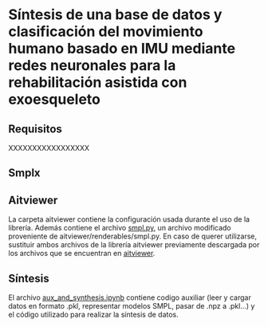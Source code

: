# Síntesis de una base de datos y clasificación del movimiento humano basado en IMU mediante redes neuronales para la rehabilitación asistida con exoesqueleto

## Requisitos 
XXXXXXXXXXXXXXXXX

## Smplx

## Aitviewer
La carpeta aitviewer contiene la configuración usada durante el uso de la librería. Además contiene el archivo [smpl.py](./aitviewer/smpl.py), un archivo modificado proveniente de aitviewer/renderables/smpl.py. En caso de querer utilizarse, sustituir ambos archivos de la librería aitviewer previamente descargada por los archivos que se encuentran en [aitviewer](./aitviewer).

## Síntesis
El archivo [aux_and_synthesis.ipynb](./aux_and_synthesis.ipynb) contiene codigo auxiliar (leer y cargar datos en formato .pkl, representar modelos SMPL, pasar de .npz a .pkl...) y el código utilizado para realizar la síntesis de datos.


